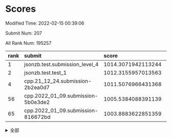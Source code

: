 # Scores

Modified Time: 2022-02-15 00:39:06

Submit Num: 207

All Rank Num: 195257

| rank |               submit               |       score        |       sigma        | pk_num |
| :--- | :--------------------------------- | :----------------- | :----------------- | :----- |
| 1    | jsonzb.test.submission_level_4     | 1014.3071942113244 | 0.8286684288335344 | 3775   |
| 2    | jsonzb.test.test_1                 | 1012.3155957013563 | 0.784868232464188  | 3777   |
| 4    | cpp.21_12_24.submission-2b2ea0d7   | 1011.5076966431368 | 0.7915559251451482 | 3770   |
| 56   | cpp.2022_01_09.submission-5b0e3de2 | 1005.5384088391139 | 0.7212216657890191 | 3775   |
| 65   | cpp.2022_01_09.submission-816672bd | 1003.8883622851359 | 0.7159131823567944 | 3775   |


<details>
<summary>全部</summary>

| rank |                 submit                 |       score        |       sigma        | pk_num |
| :--- | :------------------------------------- | :----------------- | :----------------- | :----- |
| 1    | jsonzb.test.submission_level_4         | 1014.3071942113244 | 0.8286684288335344 | 3775   |
| 2    | jsonzb.test.test_1                     | 1012.3155957013563 | 0.784868232464188  | 3777   |
| 3    | gobigger.level_3.submission_level_3_38 | 1011.7673335596658 | 0.7890819917385091 | 3776   |
| 4    | cpp.21_12_24.submission-2b2ea0d7       | 1011.5076966431368 | 0.7915559251451482 | 3770   |
| 5    | gobigger.level_3.submission_level_3_4  | 1011.3707366365784 | 0.7930063979205412 | 3773   |
| 6    | gobigger.level_3.submission_level_3_37 | 1011.3689361421655 | 0.7606983748201444 | 3768   |
| 7    | gobigger.level_3.submission_level_3_14 | 1011.2263063729089 | 0.7971282974284746 | 3774   |
| 8    | gobigger.level_3.submission_level_3_27 | 1011.1213205946812 | 0.7640506765023484 | 3776   |
| 9    | gobigger.level_3.submission_level_3_47 | 1011.054713013886  | 0.7423707145757212 | 3776   |
| 10   | gobigger.level_3.submission_level_3_49 | 1011.0267165452253 | 0.7980590668630382 | 3771   |
| 11   | gobigger.level_3.submission_level_3_7  | 1010.9880756794331 | 0.7748244199266717 | 3770   |
| 12   | gobigger.level_3.submission_level_3_2  | 1010.8533023359313 | 0.7594982945787995 | 3771   |
| 13   | gobigger.level_3.submission_level_3_40 | 1010.7164369036584 | 0.7879349744628616 | 3778   |
| 14   | gobigger.level_3.submission_level_3_44 | 1010.6965479259488 | 0.7662633200944131 | 3777   |
| 15   | gobigger.level_3.submission_level_3_41 | 1010.6617616745751 | 0.7714116712833001 | 3777   |
| 16   | gobigger.level_3.submission_level_3_22 | 1010.5670883740341 | 0.7722406853998157 | 3771   |
| 17   | gobigger.level_3.submission_level_3_26 | 1010.4501493419147 | 0.7738423605439756 | 3777   |
| 18   | gobigger.level_3.submission_level_3_42 | 1010.4485021944157 | 0.7706508028216459 | 3775   |
| 19   | gobigger.level_3.submission_level_3_23 | 1010.1901949112392 | 0.7667723880790542 | 3770   |
| 20   | gobigger.level_3.submission_level_3_48 | 1010.0555011109494 | 0.7521856513527707 | 3775   |
| 21   | gobigger.level_3.submission_level_3_13 | 1010.0434252093368 | 0.7652317397069401 | 3774   |
| 22   | gobigger.level_3.submission_level_3_0  | 1010.0220629275934 | 0.7710517144064647 | 3774   |
| 23   | gobigger.level_3.submission_level_3_20 | 1010.0115504049427 | 0.7663737996555532 | 3777   |
| 24   | gobigger.level_3.submission_level_3_25 | 1009.982198083496  | 0.7480295642668419 | 3776   |
| 25   | gobigger.level_3.submission_level_3_30 | 1009.8983377301545 | 0.7387745425757097 | 3777   |
| 26   | gobigger.level_3.submission_level_3_19 | 1009.8917001995295 | 0.7594455312522517 | 3772   |
| 27   | gobigger.level_3.submission_level_3_5  | 1009.846891905387  | 0.7567799369765282 | 3775   |
| 28   | gobigger.level_3.submission_level_3_11 | 1009.8347815862415 | 0.745134328872132  | 3773   |
| 29   | gobigger.level_3.submission_level_3_24 | 1009.8165638319781 | 0.7688615316954578 | 3768   |
| 30   | gobigger.level_3.submission_level_3_36 | 1009.7192733511781 | 0.77081222264833   | 3774   |
| 31   | gobigger.level_3.submission_level_3_18 | 1009.7045877733174 | 0.7547629890783301 | 3774   |
| 32   | gobigger.level_3.submission_level_3_8  | 1009.6265724391184 | 0.7556858837805783 | 3773   |
| 33   | gobigger.level_3.submission_level_3_28 | 1009.4894833581076 | 0.7503234643031795 | 3774   |
| 34   | gobigger.level_3.submission_level_3_16 | 1009.4881690364779 | 0.748739404137208  | 3774   |
| 35   | gobigger.level_3.submission_level_3_45 | 1009.4796126892994 | 0.7503676570022262 | 3775   |
| 36   | gobigger.level_3.submission_level_3_12 | 1009.381465941615  | 0.759710386328224  | 3775   |
| 37   | gobigger.level_3.submission_level_3_32 | 1009.3497165671014 | 0.7358264347083819 | 3772   |
| 38   | gobigger.level_3.submission_level_3_46 | 1009.3489457472238 | 0.7522492009727113 | 3765   |
| 39   | gobigger.level_3.submission_level_3_34 | 1009.3390165720776 | 0.7598102079185516 | 3771   |
| 40   | gobigger.level_3.submission_level_3_21 | 1009.3202669537822 | 0.7388829669970253 | 3772   |
| 41   | gobigger.level_3.submission_level_3_1  | 1009.2576884225767 | 0.7447697199726124 | 3773   |
| 42   | gobigger.level_3.submission_level_3_6  | 1009.2275068230371 | 0.7505989548294216 | 3776   |
| 43   | gobigger.level_3.submission_level_3_17 | 1009.2035143218201 | 0.7654127455541212 | 3774   |
| 44   | gobigger.level_3.submission_level_3_35 | 1009.1960574640326 | 0.7470819676228362 | 3777   |
| 45   | gobigger.level_3.submission_level_3_9  | 1009.1705013441116 | 0.7636751465822076 | 3771   |
| 46   | gobigger.level_3.submission_level_3_33 | 1009.1457906620028 | 0.7617158715021303 | 3772   |
| 47   | gobigger.level_3.submission_level_3_39 | 1009.1255951414132 | 0.7396439536907907 | 3775   |
| 48   | gobigger.level_3.submission_level_3_10 | 1008.714604617737  | 0.738998681465549  | 3775   |
| 49   | gobigger.level_3.submission_level_3_15 | 1008.6078901186665 | 0.7294692942401138 | 3775   |
| 50   | gobigger.level_3.submission_level_3_31 | 1008.4264245683789 | 0.7560614722375539 | 3767   |
| 51   | gobigger.level_3.submission_level_3_29 | 1008.362487930183  | 0.7426699242475724 | 3772   |
| 52   | gobigger.level_3.submission_level_3_3  | 1008.0729366254295 | 0.7441564197767638 | 3777   |
| 53   | gobigger.level_3.submission_level_3_43 | 1007.7363808684155 | 0.7294406642985583 | 3770   |
| 54   | gobigger.level_1.submission_level_1_23 | 1006.2936105768329 | 0.7339100886820038 | 3774   |
| 55   | gobigger.level_1.submission_level_1_41 | 1005.6756792914457 | 0.7117633526216041 | 3770   |
| 56   | cpp.2022_01_09.submission-5b0e3de2     | 1005.5384088391139 | 0.7212216657890191 | 3775   |
| 57   | gobigger.level_1.submission_level_1_21 | 1004.8929140159099 | 0.717875048896629  | 3776   |
| 58   | gobigger.level_1.submission_level_1_22 | 1004.712208704757  | 0.7009075560266353 | 3772   |
| 59   | gobigger.level_1.submission_level_1_45 | 1004.2278310472327 | 0.7147931477412233 | 3763   |
| 60   | gobigger.level_1.submission_level_1_13 | 1004.2199775741054 | 0.7119880931481378 | 3772   |
| 61   | gobigger.level_1.submission_level_1_35 | 1004.1700064724525 | 0.7128574799447324 | 3774   |
| 62   | gobigger.level_1.submission_level_1_10 | 1004.0913080788412 | 0.7096021953356874 | 3776   |
| 63   | gobigger.level_1.submission_level_1_19 | 1004.0702851752967 | 0.7225151514763036 | 3772   |
| 64   | gobigger.level_1.submission_level_1_29 | 1004.0649509120672 | 0.712543743925277  | 3775   |
| 65   | cpp.2022_01_09.submission-816672bd     | 1003.8883622851359 | 0.7159131823567944 | 3775   |
| 66   | gobigger.level_1.submission_level_1_5  | 1003.8714323066343 | 0.7186783431202207 | 3774   |
| 67   | gobigger.level_1.submission_level_1_44 | 1003.8626939411969 | 0.7204304119495478 | 3769   |
| 68   | gobigger.level_1.submission_level_1_11 | 1003.8383098743707 | 0.709277018134174  | 3777   |
| 69   | gobigger.level_1.submission_level_1_25 | 1003.6227451652851 | 0.7211423149761129 | 3771   |
| 70   | gobigger.level_1.submission_level_1_3  | 1003.543206487778  | 0.7181298612977806 | 3773   |
| 71   | gobigger.level_1.submission_level_1_17 | 1003.5394098328547 | 0.7147574363476863 | 3775   |
| 72   | gobigger.level_1.submission_level_1_8  | 1003.5287312447614 | 0.7254892309609129 | 3767   |
| 73   | gobigger.level_1.submission_level_1_14 | 1003.5185680352204 | 0.7164522363670409 | 3772   |
| 74   | gobigger.level_1.submission_level_1_28 | 1003.510224469291  | 0.7183508587258743 | 3780   |
| 75   | gobigger.level_1.submission_level_1_6  | 1003.456810714736  | 0.7110865834315633 | 3769   |
| 76   | gobigger.level_1.submission_level_1_48 | 1003.3202602939582 | 0.7192155848535747 | 3772   |
| 77   | gobigger.level_1.submission_level_1_7  | 1003.2677879124225 | 0.705381638082132  | 3775   |
| 78   | gobigger.level_1.submission_level_1_16 | 1003.2272174843741 | 0.7190430392275271 | 3772   |
| 79   | gobigger.level_1.submission_level_1_33 | 1003.197694276124  | 0.7261006144588199 | 3775   |
| 80   | gobigger.level_1.submission_level_1_20 | 1003.1363062650711 | 0.7117203283368821 | 3773   |
| 81   | gobigger.level_1.submission_level_1_43 | 1003.0763547333605 | 0.7038310359147217 | 3770   |
| 82   | gobigger.level_1.submission_level_1_27 | 1003.0535679592471 | 0.7181921979464895 | 3774   |
| 83   | gobigger.level_1.submission_level_1_49 | 1003.0492481534354 | 0.7230409425949027 | 3780   |
| 84   | gobigger.level_1.submission_level_1_12 | 1003.0185795574303 | 0.7106817442193668 | 3777   |
| 85   | gobigger.level_1.submission_level_1_24 | 1002.9779043497609 | 0.7096382083630162 | 3772   |
| 86   | gobigger.level_1.submission_level_1_1  | 1002.7908734778015 | 0.713189505571643  | 3773   |
| 87   | gobigger.level_1.submission_level_1_31 | 1002.6973817999128 | 0.7100458432791323 | 3775   |
| 88   | gobigger.level_1.submission_level_1_34 | 1002.5991990609797 | 0.7127034117802872 | 3772   |
| 89   | gobigger.level_1.submission_level_1_37 | 1002.586902074667  | 0.7142850596593815 | 3772   |
| 90   | gobigger.level_1.submission_level_1_36 | 1002.5112778060452 | 0.7133873775357487 | 3770   |
| 91   | gobigger.level_1.submission_level_1_39 | 1002.51056457038   | 0.7187296277213249 | 3776   |
| 92   | gobigger.level_1.submission_level_1_0  | 1002.5037351574251 | 0.7005209528427204 | 3773   |
| 93   | gobigger.level_1.submission_level_1_18 | 1002.4533057570827 | 0.7147398756176879 | 3769   |
| 94   | gobigger.level_1.submission_level_1_15 | 1002.4097028534544 | 0.7109379700487308 | 3774   |
| 95   | gobigger.level_1.submission_level_1_26 | 1002.3698306333231 | 0.7122493888755083 | 3769   |
| 96   | gobigger.level_1.submission_level_1_9  | 1002.2858124215896 | 0.705690505364855  | 3767   |
| 97   | gobigger.level_1.submission_level_1_2  | 1002.2462875987743 | 0.7027245398535754 | 3772   |
| 98   | gobigger.level_1.submission_level_1_42 | 1002.2231040316116 | 0.7133635865478368 | 3773   |
| 99   | gobigger.level_1.submission_level_1_40 | 1002.2021964376038 | 0.7069602476113467 | 3776   |
| 100  | gobigger.level_1.submission_level_1_30 | 1002.1905275642479 | 0.7160265108526808 | 3770   |
| 101  | gobigger.level_1.submission_level_1_46 | 1002.1758667409492 | 0.7111610529728223 | 3773   |
| 102  | gobigger.level_1.submission_level_1_32 | 1002.167011153955  | 0.7133956181216122 | 3776   |
| 103  | gobigger.level_1.submission_level_1_38 | 1001.5863121709212 | 0.7089385423186213 | 3774   |
| 104  | gobigger.level_1.submission_level_1_47 | 1001.583541564968  | 0.7051553918264325 | 3771   |
| 105  | gobigger.level_1.submission_level_1_4  | 1001.3897748456027 | 0.7162162509046893 | 3773   |
| 106  | gobigger.random.submission_random_37   | 997.5766720259729  | 0.707976872373732  | 3767   |
| 107  | gobigger.random.submission_random_35   | 997.539002927756   | 0.7234373420459723 | 3771   |
| 108  | gobigger.random.submission_random_28   | 997.2670207093205  | 0.7042205443125983 | 3771   |
| 109  | gobigger.random.submission_random_39   | 997.2635558882524  | 0.7114412855194945 | 3772   |
| 110  | gobigger.random.submission_random_47   | 997.1907469400894  | 0.7068416151569787 | 3768   |
| 111  | gobigger.random.submission_random_31   | 997.1005219856472  | 0.6984233717413585 | 3775   |
| 112  | gobigger.random.submission_random_13   | 996.8439046806267  | 0.7065475449782995 | 3774   |
| 113  | gobigger.random.submission_random_18   | 996.8218434606432  | 0.7157039633046105 | 3775   |
| 114  | gobigger.random.submission_random_21   | 996.7126931386601  | 0.6996556859533837 | 3772   |
| 115  | gobigger.random.submission_random_15   | 996.5645064904699  | 0.7081287823408742 | 3774   |
| 116  | gobigger.random.submission_random_2    | 996.5445316338437  | 0.7104232948090206 | 3772   |
| 117  | gobigger.random.submission_random_8    | 996.5072044630338  | 0.7222720504600109 | 3776   |
| 118  | gobigger.random.submission_random_29   | 996.4950351352121  | 0.7127608890719335 | 3773   |
| 119  | gobigger.random.submission_random_38   | 996.4907351200503  | 0.7055039415518237 | 3773   |
| 120  | gobigger.random.submission_random_14   | 996.4843289050995  | 0.727618238613489  | 3770   |
| 121  | gobigger.random.submission_random_17   | 996.472113831652   | 0.717302053159435  | 3774   |
| 122  | gobigger.random.submission_random_0    | 996.4433619554795  | 0.7160804121580935 | 3767   |
| 123  | gobigger.random.submission_random_6    | 996.2983436343576  | 0.7133411409807883 | 3777   |
| 124  | gobigger.random.submission_random_48   | 996.1205164119369  | 0.705378293294718  | 3772   |
| 125  | gobigger.random.submission_random_1    | 996.1112574585433  | 0.7086820567595707 | 3774   |
| 126  | gobigger.random.submission_random_12   | 996.1022416626842  | 0.7190573195677119 | 3774   |
| 127  | gobigger.random.submission_random_42   | 996.0867771109748  | 0.7143054982126865 | 3773   |
| 128  | gobigger.random.submission_random_26   | 996.0528069228455  | 0.7085279054835254 | 3773   |
| 129  | gobigger.random.submission_random_9    | 996.0195334597933  | 0.7008007618745828 | 3773   |
| 130  | gobigger.random.submission_random_5    | 996.012323872866   | 0.7050387160142412 | 3771   |
| 131  | gobigger.random.submission_random_45   | 995.9040542069248  | 0.7106167833154345 | 3771   |
| 132  | gobigger.random.submission_random_46   | 995.8907006921476  | 0.709342201254533  | 3770   |
| 133  | gobigger.random.submission_random_19   | 995.8453985356963  | 0.7107716053447055 | 3773   |
| 134  | gobigger.random.submission_random_27   | 995.8404029153556  | 0.7116946850312345 | 3772   |
| 135  | gobigger.random.submission_random_33   | 995.8362466007796  | 0.710354926892535  | 3773   |
| 136  | gobigger.random.submission_random_22   | 995.7913631756281  | 0.7157555675701799 | 3772   |
| 137  | gobigger.random.submission_random_30   | 995.7890499869094  | 0.7137101971299343 | 3776   |
| 138  | gobigger.random.submission_random_32   | 995.7847718217514  | 0.7186681001753508 | 3773   |
| 139  | gobigger.random.submission_random_11   | 995.7744381029851  | 0.6950219915261397 | 3774   |
| 140  | gobigger.random.submission_random_10   | 995.7478301208635  | 0.7152392429044068 | 3773   |
| 141  | gobigger.random.submission_random_7    | 995.7339598683093  | 0.7216884706837129 | 3774   |
| 142  | gobigger.random.submission_random_49   | 995.7056181888441  | 0.704651957596741  | 3776   |
| 143  | gobigger.random.submission_random_44   | 995.6880485610366  | 0.7309656251761693 | 3771   |
| 144  | gobigger.random.submission_random_3    | 995.625959544178   | 0.7178352368529234 | 3769   |
| 145  | gobigger.random.submission_random_16   | 995.5961278914189  | 0.7184692210899911 | 3778   |
| 146  | gobigger.random.submission_random_23   | 995.5567907598903  | 0.7086469554740895 | 3778   |
| 147  | gobigger.random.submission_random_24   | 995.4571158360188  | 0.7247129088019524 | 3771   |
| 148  | gobigger.random.submission_random_20   | 995.4495208083235  | 0.7192211880460891 | 3780   |
| 149  | gobigger.random.submission_random_34   | 995.3611697313487  | 0.716774949529684  | 3772   |
| 150  | gobigger.random.submission_random_41   | 995.3548315188792  | 0.7026706841056715 | 3775   |
| 151  | gobigger.random.submission_random_36   | 995.2859646573262  | 0.7067756068805212 | 3775   |
| 152  | gobigger.random.submission_random_43   | 995.242421286305   | 0.7081193027436417 | 3773   |
| 153  | gobigger.random.submission_random_4    | 995.2294321550842  | 0.7032124944291029 | 3767   |
| 154  | gobigger.random.submission_random_25   | 995.133350468401   | 0.7124843335122925 | 3771   |
| 155  | gobigger.random.submission_random_40   | 994.5935017236062  | 0.7141338674223207 | 3775   |
| 156  | gobigger.level_2.submission_level_2_34 | 994.5749730832565  | 0.7345094242770944 | 3773   |
| 157  | gobigger.level_2.submission_level_2_6  | 994.5529096888409  | 0.7148301238456384 | 3775   |
| 158  | gobigger.level_2.submission_level_2_46 | 993.7024213551825  | 0.7249305181609754 | 3772   |
| 159  | gobigger.level_2.submission_level_2_39 | 993.6236886487216  | 0.7298318550586389 | 3773   |
| 160  | gobigger.level_2.submission_level_2_33 | 993.3966303926553  | 0.7446006794917949 | 3769   |
| 161  | gobigger.level_2.submission_level_2_1  | 993.363910722719   | 0.7331127604567164 | 3771   |
| 162  | gobigger.level_2.submission_level_2_48 | 993.2966601958487  | 0.7405486010234871 | 3776   |
| 163  | gobigger.level_2.submission_level_2_38 | 993.1932533942982  | 0.7412952117147036 | 3773   |
| 164  | gobigger.level_2.submission_level_2_37 | 993.1790912897435  | 0.7349852591626215 | 3775   |
| 165  | gobigger.level_2.submission_level_2_29 | 993.0416346718041  | 0.7556377975197591 | 3772   |
| 166  | gobigger.level_2.submission_level_2_14 | 992.9702812687283  | 0.725402164726832  | 3777   |
| 167  | gobigger.level_2.submission_level_2_35 | 992.9332791206045  | 0.7611696819110565 | 3770   |
| 168  | gobigger.level_2.submission_level_2_3  | 992.7686771680459  | 0.7383255857884254 | 3768   |
| 169  | gobigger.level_2.submission_level_2_23 | 992.7554628473598  | 0.7456275962374038 | 3771   |
| 170  | gobigger.level_2.submission_level_2_8  | 992.7031721985566  | 0.7248542092120946 | 3775   |
| 171  | gobigger.level_2.submission_level_2_19 | 992.6880321258088  | 0.7351284285661989 | 3770   |
| 172  | gobigger.level_2.submission_level_2_27 | 992.6686418595099  | 0.7463547105630467 | 3774   |
| 173  | gobigger.level_2.submission_level_2_26 | 992.6300469431756  | 0.7342978003665244 | 3773   |
| 174  | gobigger.level_2.submission_level_2_15 | 992.6023224384626  | 0.7536759485182017 | 3771   |
| 175  | gobigger.level_2.submission_level_2_2  | 992.55343051381    | 0.7474952213032621 | 3774   |
| 176  | gobigger.level_2.submission_level_2_42 | 992.5270371632805  | 0.7603745218437318 | 3775   |
| 177  | gobigger.level_2.submission_level_2_4  | 992.2925816019281  | 0.7548187357951771 | 3772   |
| 178  | gobigger.level_2.submission_level_2_36 | 992.275890726786   | 0.7544267651851629 | 3777   |
| 179  | gobigger.level_2.submission_level_2_10 | 992.2070927910382  | 0.749004054907233  | 3772   |
| 180  | gobigger.level_2.submission_level_2_21 | 992.1781135290162  | 0.735995530385309  | 3770   |
| 181  | gobigger.level_2.submission_level_2_16 | 992.1175072872172  | 0.7371201569763057 | 3769   |
| 182  | gobigger.level_2.submission_level_2_44 | 992.113253768946   | 0.7477422892259379 | 3771   |
| 183  | gobigger.level_2.submission_level_2_5  | 991.8708447985557  | 0.7560855168691618 | 3769   |
| 184  | gobigger.level_2.submission_level_2_47 | 991.867074489694   | 0.7401193507858328 | 3773   |
| 185  | gobigger.level_2.submission_level_2_9  | 991.7447717488532  | 0.7481935064327284 | 3776   |
| 186  | gobigger.level_2.submission_level_2_20 | 991.6885265227775  | 0.7641776560046084 | 3775   |
| 187  | gobigger.level_2.submission_level_2_49 | 991.6858859299198  | 0.7488366157584674 | 3770   |
| 188  | gobigger.level_2.submission_level_2_0  | 991.6553807643697  | 0.7576340833480604 | 3781   |
| 189  | gobigger.level_2.submission_level_2_13 | 991.5992992065137  | 0.7907308507303213 | 3775   |
| 190  | gobigger.level_2.submission_level_2_28 | 991.591223181369   | 0.7763208933582213 | 3778   |
| 191  | gobigger.level_2.submission_level_2_30 | 991.5758157549224  | 0.7563340170835098 | 3773   |
| 192  | gobigger.level_2.submission_level_2_7  | 991.3649143974062  | 0.7451129077003469 | 3772   |
| 193  | gobigger.level_2.submission_level_2_24 | 991.3550186316372  | 0.7861627197337325 | 3773   |
| 194  | gobigger.level_2.submission_level_2_18 | 991.3230754507357  | 0.742167619053381  | 3775   |
| 195  | gobigger.level_2.submission_level_2_43 | 991.2935093386621  | 0.729022101334095  | 3772   |
| 196  | gobigger.level_2.submission_level_2_25 | 991.1643107631622  | 0.7677882363928257 | 3773   |
| 197  | gobigger.level_2.submission_level_2_22 | 991.1337539712686  | 0.7434483168534148 | 3775   |
| 198  | gobigger.level_2.submission_level_2_31 | 991.090671346731   | 0.7677303977729881 | 3773   |
| 199  | gobigger.level_2.submission_level_2_40 | 991.0810541436955  | 0.7640965853124797 | 3771   |
| 200  | gobigger.level_2.submission_level_2_11 | 991.0221075686186  | 0.727034991421638  | 3775   |
| 201  | gobigger.level_2.submission_level_2_45 | 990.6740577267864  | 0.784441607937235  | 3775   |
| 202  | gobigger.level_2.submission_level_2_12 | 990.5725175591133  | 0.7440818757668132 | 3772   |
| 203  | gobigger.level_2.submission_level_2_32 | 990.5176809842189  | 0.7458089641956712 | 3771   |
| 204  | gobigger.level_2.submission_level_2_41 | 989.8886398218289  | 0.7701875294338928 | 3776   |
| 205  | gobigger.level_2.submission_level_2_17 | 989.8270644132353  | 0.7579186957699122 | 3775   |
| 206  | gobigger.none.submission_none_0        | 977.319377669801   | 1.4275721624823476 | 3774   |
| 207  | gobigger.none.submission_none_1        | 976.1904957153309  | 1.3672272828905676 | 3773   |

</details>